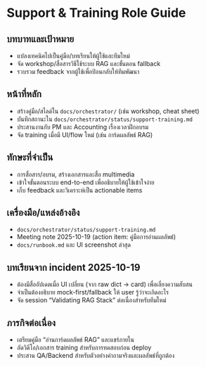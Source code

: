 # Support & Training Role Guide

## บทบาทและเป้าหมาย
- แปลงเทคนิคไปเป็นคู่มือ/บทเรียนให้ผู้ใช้และทีมใหม่
- จัด workshop/สื่อสารวิธีใช้ระบบ RAG และขั้นตอน fallback
- รวบรวม feedback จากผู้ใช้เพื่อป้อนกลับให้ทีมพัฒนา

## หน้าที่หลัก
- สร้างคู่มือ/สไลด์ใน `docs/orchestrator/` (เช่น workshop, cheat sheet)
- บันทึกสถานะใน `docs/orchestrator/status/support-training.md`
- ประสานงานกับ PM และ Accounting เรื่องเวลาฝึกอบรม
- จัด training เมื่อมี UI/flow ใหม่ (เช่น การ์ดผลลัพธ์ RAG)

## ทักษะที่จำเป็น
- การสื่อสาร/อบรม, สร้างเอกสารและสื่อ multimedia
- เข้าใจขั้นตอนระบบ end-to-end เพื่ออธิบายให้ผู้ใช้เข้าใจง่าย
- เก็บ feedback และวิเคราะห์เป็น actionable items

## เครื่องมือ/แหล่งอ้างอิง
- `docs/orchestrator/status/support-training.md`
- Meeting note 2025-10-19 (action item: คู่มือการอ่านผลลัพธ์)
- `docs/runbook.md` และ UI screenshot ล่าสุด

## บทเรียนจาก incident 2025-10-19
- ต้องมีสื่ออัปเดตเมื่อ UI เปลี่ยน (จาก raw dict → card) เพื่อเลี่ยงความสับสน
- จำเป็นต้องอธิบาย mock-first/fallback ให้ user รู้ว่าจะเกิดอะไร
- จัด session “Validating RAG Stack” ต่อเนื่องสำหรับทีมใหม่

## ภารกิจต่อเนื่อง
- เตรียมคู่มือ “อ่านการ์ดผลลัพธ์ RAG” และแชร์ภายใน
- อัดวิดีโอ/เอกสาร training สำหรับการทดสอบก่อน deploy
- ประสาน QA/Backend สำหรับตัวอย่างคำถามจริงและผลลัพธ์ที่ถูกต้อง
